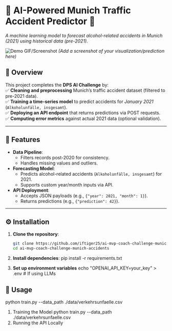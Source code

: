 # 🚨 AI-Powered Munich Traffic Accident Predictor 🚦  
*A machine learning model to forecast alcohol-related accidents in Munich (2021) using historical data (pre-2021).*  

![Demo GIF/Screenshot](#) *(Add a screenshot of your visualization/prediction here)*  

## 📌 Overview  
This project completes the **DPS AI Challenge** by:  
✅ **Cleaning and preprocessing** Munich’s traffic accident dataset (filtered to pre-2021 data).  
✅ **Training a time-series model** to predict accidents for *January 2021* (`Alkoholunfälle, insgesamt`).  
✅ **Deploying an API endpoint** that returns predictions via POST requests.  
✅ **Computing error metrics** against actual 2021 data (optional validation).  

---

## 🚀 Features  
- **Data Pipeline**:  
  - Filters records post-2020 for consistency.  
  - Handles missing values and outliers.  
- **Forecasting Model**:  
  - Predicts alcohol-related accidents (`Alkoholunfälle, insgesamt`) for 2021.  
  - Supports custom year/month inputs via API.  
- **API Deployment**:  
  - Accepts JSON payloads (e.g., `{"year": 2021, "month": 1}`).  
  - Returns predictions (e.g., `{"prediction": 42}`).  

---

## ⚙️ Installation  
1. **Clone the repository**:  
   ```bash
   git clone https://github.com/iftiger25/ai-mvp-coach-challenge-munich-accidents.git
   cd ai-mvp-coach-challenge-munich-accidents

2. **Install dependencies**:
   pip install -r requirements.txt
   
3. **Set up environment variables**
echo "OPENAI_API_KEY=your_key" > .env  # If using LLMs

## 🏃 Usage
python train.py --data_path ./data/verkehrsunfaelle.csv
1. Training the Model
   python train.py --data_path ./data/verkehrsunfaelle.csv
2. Running the API Locally
